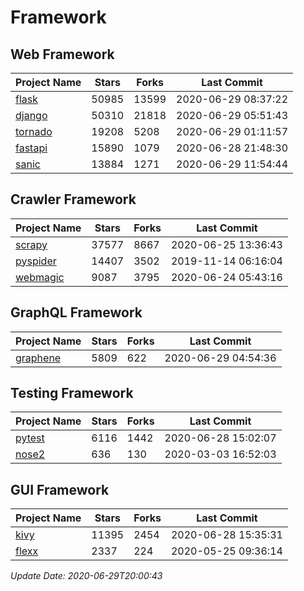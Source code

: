 # Framework

## Web Framework

| Project Name | Stars | Forks | Last Commit |
| ------------ | ----- | ----- | ----------- |
| [flask](https://github.com/pallets/flask) | 50985 | 13599 | 2020-06-29 08:37:22 |
| [django](https://github.com/django/django) | 50310 | 21818 | 2020-06-29 05:51:43 |
| [tornado](https://github.com/tornadoweb/tornado) | 19208 | 5208 | 2020-06-29 01:11:57 |
| [fastapi](https://github.com/tiangolo/fastapi) | 15890 | 1079 | 2020-06-28 21:48:30 |
| [sanic](https://github.com/huge-success/sanic) | 13884 | 1271 | 2020-06-29 11:54:44 |

## Crawler Framework

| Project Name | Stars | Forks | Last Commit |
| ------------ | ----- | ----- | ----------- |
| [scrapy](https://github.com/scrapy/scrapy) | 37577 | 8667 | 2020-06-25 13:36:43 |
| [pyspider](https://github.com/binux/pyspider) | 14407 | 3502 | 2019-11-14 06:16:04 |
| [webmagic](https://github.com/code4craft/webmagic) | 9087 | 3795 | 2020-06-24 05:43:16 |

## GraphQL Framework

| Project Name | Stars | Forks | Last Commit |
| ------------ | ----- | ----- | ----------- |
| [graphene](https://github.com/graphql-python/graphene) | 5809 | 622 | 2020-06-29 04:54:36 |

## Testing Framework

| Project Name | Stars | Forks | Last Commit |
| ------------ | ----- | ----- | ----------- |
| [pytest](https://github.com/pytest-dev/pytest) | 6116 | 1442 | 2020-06-28 15:02:07 |
| [nose2](https://github.com/nose-devs/nose2) | 636 | 130 | 2020-03-03 16:52:03 |

## GUI Framework

| Project Name | Stars | Forks | Last Commit |
| ------------ | ----- | ----- | ----------- |
| [kivy](https://github.com/kivy/kivy) | 11395 | 2454 | 2020-06-28 15:35:31 |
| [flexx](https://github.com/flexxui/flexx) | 2337 | 224 | 2020-05-25 09:36:14 |

*Update Date: 2020-06-29T20:00:43*